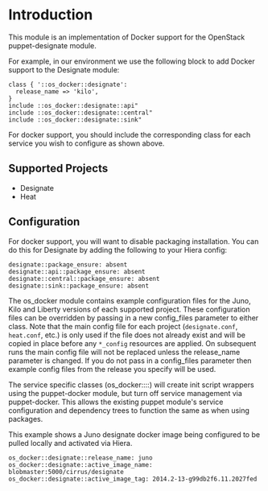 # Introduction

This module is an implementation of Docker support for the OpenStack
puppet-designate module.

For example, in our environment we use the following block to add Docker
support to the Designate module:

    class { '::os_docker::designate':
      release_name => 'kilo',
    }
    include ::os_docker::designate::api"
    include ::os_docker::designate::central"
    include ::os_docker::designate::sink"

For docker support, you should include the corresponding class for each service
you wish to configure as shown above.

## Supported Projects

 * Designate
 * Heat

## Configuration
For docker support, you will want to disable packaging installation.  You can
do this for Designate by adding the following to your Hiera config:

    designate::package_ensure: absent
    designate::api::package_ensure: absent
    designate::central::package_ensure: absent
    designate::sink::package_ensure: absent

The os_docker module contains example configuration files for the Juno, Kilo
and Liberty versions of each supported project.  These configuration files can
be overridden by passing in a new config_files parameter to either class.  Note
that the main config file for each project (`designate.conf`, `heat.conf`,
etc.) is only used if the file does not already exist and will be copied in
place before any `*_config` resources are applied.  On subsequent runs
the main config file will not be replaced unless the release_name parameter is
changed.  If you do not pass in a config_files parameter then example config
files from the release you specify will be used.

The service specific classes (os_docker::<project>::<service>) will create init
script wrappers using the puppet-docker module, but turn off service management
via puppet-docker.  This allows the existing puppet module's service
configuration and dependency trees to function the same as when using packages.

This example shows a Juno designate docker image being configured to be pulled
locally and activated via Hiera.

    os_docker::designate::release_name: juno
    os_docker::designate::active_image_name: blobmaster:5000/cirrus/designate
    os_docker::designate::active_image_tag: 2014.2-13-g99db2f6.11.2027fed
